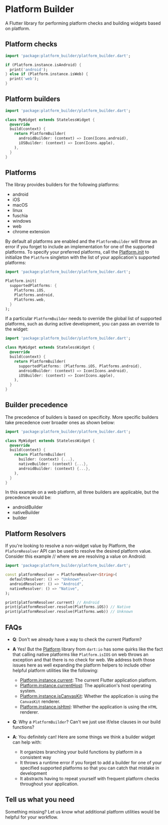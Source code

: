 # Platform Builder

A Flutter library for performing platform checks and building widgets based on platform.

## Platform checks

```dart
import 'package:platform_builder/platform_builder.dart';

if (Platform.instance.isAndroid) {
  print('android');
} else if (Platform.instance.isWeb) {
  print('web');
}
```

## Platform builders

```dart
import 'package:platform_builder/platform_builder.dart';

class MyWidget extends StatelessWidget {
  @override
  build(context) {
    return PlatformBuilder(
      androidBuilder: (context) => Icon(Icons.android),
      iOSBuilder: (context) => Icon(Icons.apple),
    ),
  }
}
```

## Platforms

The libray provides builders for the following platforms:

* android
* iOS
* macOS
* linux
* fuschia
* windows
* web
* chrome extension

By default all platforms are enabled and the `PlatformBuilder` will throw an error if you forget to include an implementation for one of the supported platforms. To specify your preferred platforms, call the [Platform.init](https://pub.dev/documentation/platform_builder/latest/platform/Platform/init.html) to initialize the `Platform` singleton with the list of your application's supported platforms:

```dart
import 'package:platform_builder/platform_builder.dart';

Platform.init(
  supportedPlatforms: {
    Platforms.iOS,
    Platforms.android,
    Platforms.web,
  }
);
```

If a particular `PlatformBuilder` needs to override the global list of supported platforms, such as during active development, you can pass an override to the widget:

```dart
import 'package:platform_builder/platform_builder.dart';

class MyWidget extends StatelessWidget {
  @override
  build(context) {
    return PlatformBuilder(
      supportedPlatforms: {Platforms.iOS, Platforms.android},
      androidBuilder: (context) => Icon(Icons.android),
      iOSBuilder: (context) => Icon(Icons.apple),
    ),
  }
}
```

## Builder precedence

The precedence of builders is based on specificity. More specific builders take precedence over broader ones as shown below:

```dart
import 'package:platform_builder/platform_builder.dart';

class MyWidget extends StatelessWidget {
  @override
  build(context) {
    return PlatformBuilder(
      builder: (context) {...},
      nativeBuilder: (context) {...},
      androidBuilder: (context) {...},
    ),
  }
}
```

In this example on a web platform, all three builders are applicable, but the precedence would be:

* androidBuilder
* nativeBuilder
* builder

## Platform Resolvers

If you're looking to resolve a non-widget value by Platform, the `PlaformResolver` API can be used to resolve the desired platform value. Consider this example
// where we are resolving a value on Android:

```dart
import 'package:platform_builder/platform_builder.dart';

const platformResolver = PlatformResolver<String>(
  defaultResolver: () => "Unknown",
  androidResolver: () => "Android",
  nativeResolver: () => "Native",
);

print(platformResolver.current) // Android
print(platformResolver.resolve(Platforms.iOS)) // Native
print(platformResolver.resolve(Platforms.web)) // Unknown
```

## FAQs

* **Q**: Don't we already have a way to check the current Platform?
* **A** Yes! But the [Platform](https://api.flutter.dev/flutter/dart-io/Platform-class.html) library from `dart:io` has some quirks like the fact that calling native platforms like `Platform.isIOS` on web throws an exception and that there is no check for web. We address both those issues here as well expanding the platform helpers to include other helpful platform utilities like the following:

  - [Platform.instance.current](https://pub.dev/documentation/platform_builder/latest/platform/Platform/current.html): The current Flutter application platform.
  - [Platform.instance.currentHost](https://pub.dev/documentation/platform_builder/latest/platform/Platform/currentHost.html): The application's host operating system.
  - [Platform.instance.isCanvasKit](https://pub.dev/documentation/platform_builder/latest/platform/Platform/isCanvasKit.html): Whether the application is using the `CanvasKit` renderer.
  - [Platform.instance.isHtml](https://pub.dev/documentation/platform_builder/latest/platform/Platform/isHtml.html): Whether the application is using the `HTML` renderer.

* **Q**: Why a `PlatformBuilder`? Can't we just use if/else clauses in our build functions?
* **A**: You definitely can! Here are some things we think a builder widget can help with:
  - It organizes branching your build functions by platform in a consistent way
  - It throws a runtime error if you forget to add a builder for one of your specified supported platforms so that you can catch that mistake in development
  - It abstracts having to repeat yourself with frequent platform checks throughout your application.

## Tell us what you need

Something missing? Let us know what additional platform utilities would be helpful for your workflow.
